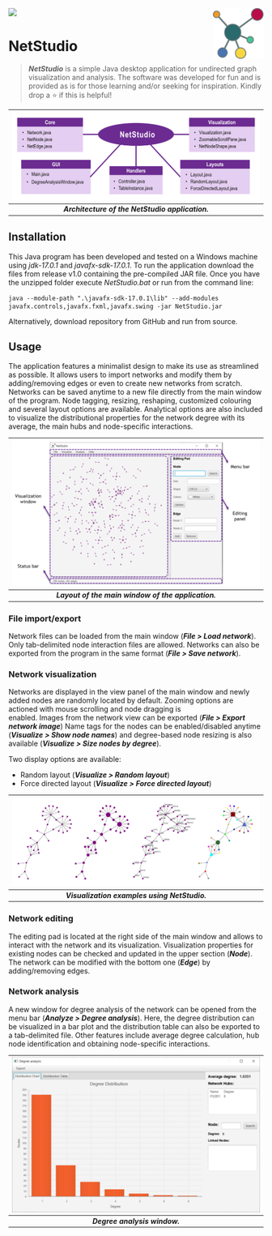 <img src="https://img.shields.io/badge/Language-Java-orange.svg" style="zoom:100%;" /> <!--- <img src="https://visitor-badge.glitch.me/badge?page_id=carlga.NetStudio&right_color=red&left_text=Total%20Visits" alt="visitor badge"/> -->
<img src="src/gui/NetStudio.png"  width=100 align="right">

# NetStudio
> ***NetStudio*** is a simple Java desktop application for undirected graph visualization and analysis.
> The software was developed for fun and is provided as is for those learning and/or seeking for inspiration.
> Kindly drop a :star: if this is helpful!

| ![benchmark](./pics/app-design.png) |
|:--:|
| ***Architecture of the NetStudio application.*** |


## Installation

This Java program has been developed and tested on a Windows machine using *jdk-17.0.1* and
*javafx-sdk-17.0.1*. To run the application download the files from release v1.0 containing 
the pre-compiled JAR file. Once you have the unzipped folder execute *NetStudio.bat* or run 
from the command line:

```
java --module-path ".\javafx-sdk-17.0.1\lib" --add-modules javafx.controls,javafx.fxml,javafx.swing -jar NetStudio.jar
```

Alternatively, download repository from GitHub and run from source.


## Usage

The application features a minimalist design to make its use as streamlined as possible.
It allows users to import networks and modify them by adding/removing edges or even to create 
new networks from scratch. Networks can be saved anytime to a new file directly from the main
window of the program. Node tagging, resizing, reshaping, customized colouring and several 
layout options are available. Analytical options are also included to visualize the distributional 
properties for the network degree with its average, the main hubs and node-specific interactions.

| ![main](./pics/main-window.png) |
|:--:|
| ***Layout of the main window of the application.*** |


### File import/export

Network files can be loaded from the main window (***File > Load network***). Only tab-delimited node 
interaction files are allowed. Networks can also be exported from the program in the same format
(***File > Save network***).


### Network visualization

Networks are displayed in the view panel of the main window and newly added nodes are randomly 
located by default. Zooming options are actioned with mouse scrolling and node dragging is  
enabled. Images from the network view can be exported (***File > Export network image***)
Name tags for the nodes can be enabled/disabled anytime (***Visualize > Show node names***) and 
degree-based node resizing is also available (***Visualize > Size nodes by degree***).

Two display options are available:
- Random layout (***Visualize > Random layout***)
- Force directed layout (***Visualize > Force directed layout***)

| ![visualization](./pics/network-layouts.png) |
|:--:|
| ***Visualization examples using NetStudio.*** |


### Network editing

The editing pad is located at the right side of the main window and allows to
interact with the network and its visualization. Visualization properties for existing
nodes can be checked and updated in the upper section (***Node***). The network can be 
modified with the bottom one (***Edge***) by adding/removing edges.


### Network analysis

A new window for degree analysis of the network can be opened from the menu bar 
(***Analyze > Degree analysis***). Here, the degree distribution can be visualized in
a bar plot and the distribution table can also be exported to a tab-delimited file. 
Other features include average degree calculation, hub node identification and 
obtaining node-specific interactions.

| ![degree-analysis](./pics/degree-analysis.png) |
|:--:|
| ***Degree analysis window.*** |
